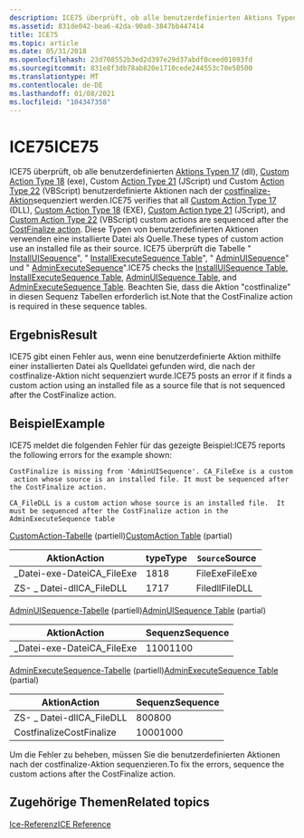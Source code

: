 ```yaml
---
description: ICE75 überprüft, ob alle benutzerdefinierten Aktions Typen 17 (dll), Custom Action Type 18 (exe), Custom Action Type 21 (JScript) und Custom Action Type 22 (VBScript) benutzerdefinierte Aktionen nach der costfinalize-Aktion sequenziert werden.
ms.assetid: 831de042-bea6-42da-90a0-3847bb447414
title: ICE75
ms.topic: article
ms.date: 05/31/2018
ms.openlocfilehash: 23d708552b3ed2d397e29d37abdf0ceed01093fd
ms.sourcegitcommit: 831e8f3db78ab820e1710cede244553c70e50500
ms.translationtype: MT
ms.contentlocale: de-DE
ms.lasthandoff: 01/08/2021
ms.locfileid: "104347358"
---
```

# <a name="ice75"></a><span data-ttu-id="0967d-103">ICE75</span><span class="sxs-lookup"><span data-stu-id="0967d-103">ICE75</span></span>

<span data-ttu-id="0967d-104">ICE75 überprüft, ob alle benutzerdefinierten [Aktions Typen 17](custom-action-type-17.md) (dll), [Custom Action Type 18](custom-action-type-18.md) (exe), Custom [Action Type 21](custom-action-type-21.md) (JScript) und Custom [Action Type 22](custom-action-type-22.md) (VBScript) benutzerdefinierte Aktionen nach der [costfinalize-Aktion](costfinalize-action.md)sequenziert werden.</span><span class="sxs-lookup"><span data-stu-id="0967d-104">ICE75 verifies that all [Custom Action Type 17](custom-action-type-17.md) (DLL), [Custom Action Type 18](custom-action-type-18.md) (EXE), [Custom Action type 21](custom-action-type-21.md) (JScript), and [Custom Action Type 22](custom-action-type-22.md) (VBScript) custom actions are sequenced after the [CostFinalize action](costfinalize-action.md).</span></span> <span data-ttu-id="0967d-105">Diese Typen von benutzerdefinierten Aktionen verwenden eine installierte Datei als Quelle.</span><span class="sxs-lookup"><span data-stu-id="0967d-105">These types of custom action use an installed file as their source.</span></span> <span data-ttu-id="0967d-106">ICE75 überprüft die Tabelle " [InstallUISequence](installuisequence-table.md)", " [InstallExecuteSequence Table](installexecutesequence-table.md)", " [AdminUISequence](adminuisequence-table.md)" und " [AdminExecuteSequence](adminexecutesequence-table.md)".</span><span class="sxs-lookup"><span data-stu-id="0967d-106">ICE75 checks the [InstallUISequence Table](installuisequence-table.md), [InstallExecuteSequence Table](installexecutesequence-table.md), [AdminUISequence Table](adminuisequence-table.md), and [AdminExecuteSequence Table](adminexecutesequence-table.md).</span></span> <span data-ttu-id="0967d-107">Beachten Sie, dass die Aktion "costfinalize" in diesen Sequenz Tabellen erforderlich ist.</span><span class="sxs-lookup"><span data-stu-id="0967d-107">Note that the CostFinalize action is required in these sequence tables.</span></span>

## <a name="result"></a><span data-ttu-id="0967d-108">Ergebnis</span><span class="sxs-lookup"><span data-stu-id="0967d-108">Result</span></span>

<span data-ttu-id="0967d-109">ICE75 gibt einen Fehler aus, wenn eine benutzerdefinierte Aktion mithilfe einer installierten Datei als Quelldatei gefunden wird, die nach der costfinalize-Aktion nicht sequenziert wurde.</span><span class="sxs-lookup"><span data-stu-id="0967d-109">ICE75 posts an error if it finds a custom action using an installed file as a source file that is not sequenced after the CostFinalize action.</span></span>

## <a name="example"></a><span data-ttu-id="0967d-110">Beispiel</span><span class="sxs-lookup"><span data-stu-id="0967d-110">Example</span></span>

<span data-ttu-id="0967d-111">ICE75 meldet die folgenden Fehler für das gezeigte Beispiel:</span><span class="sxs-lookup"><span data-stu-id="0967d-111">ICE75 reports the following errors for the example shown:</span></span>

``` syntax
CostFinalize is missing from 'AdminUISequence'. CA_FileExe is a custom
 action whose source is an installed file. It must be sequenced after 
the CostFinalize action.
 
CA_FileDLL is a custom action whose source is an installed file.  It 
must be sequenced after the CostFinalize action in the 
AdminExecuteSequence table
```

<span data-ttu-id="0967d-112">[CustomAction-Tabelle](customaction-table.md) (partiell)</span><span class="sxs-lookup"><span data-stu-id="0967d-112">[CustomAction Table](customaction-table.md) (partial)</span></span>



| <span data-ttu-id="0967d-113">Aktion</span><span class="sxs-lookup"><span data-stu-id="0967d-113">Action</span></span>      | <span data-ttu-id="0967d-114">type</span><span class="sxs-lookup"><span data-stu-id="0967d-114">Type</span></span> | <span data-ttu-id="0967d-115">`Source`</span><span class="sxs-lookup"><span data-stu-id="0967d-115">Source</span></span>  |
|-------------|------|---------|
| <span data-ttu-id="0967d-116">\_Datei-exe-Datei</span><span class="sxs-lookup"><span data-stu-id="0967d-116">CA\_FileExe</span></span> | <span data-ttu-id="0967d-117">18</span><span class="sxs-lookup"><span data-stu-id="0967d-117">18</span></span>   | <span data-ttu-id="0967d-118">FileExe</span><span class="sxs-lookup"><span data-stu-id="0967d-118">FileExe</span></span> |
| <span data-ttu-id="0967d-119">ZS- \_ Datei-dll</span><span class="sxs-lookup"><span data-stu-id="0967d-119">CA\_FileDLL</span></span> | <span data-ttu-id="0967d-120">17</span><span class="sxs-lookup"><span data-stu-id="0967d-120">17</span></span>   | <span data-ttu-id="0967d-121">Filedll</span><span class="sxs-lookup"><span data-stu-id="0967d-121">FileDLL</span></span> |



 

<span data-ttu-id="0967d-122">[AdminUISequence-Tabelle](adminuisequence-table.md) (partiell)</span><span class="sxs-lookup"><span data-stu-id="0967d-122">[AdminUISequence Table](adminuisequence-table.md) (partial)</span></span>



| <span data-ttu-id="0967d-123">Aktion</span><span class="sxs-lookup"><span data-stu-id="0967d-123">Action</span></span>      | <span data-ttu-id="0967d-124">Sequenz</span><span class="sxs-lookup"><span data-stu-id="0967d-124">Sequence</span></span> |
|-------------|----------|
| <span data-ttu-id="0967d-125">\_Datei-exe-Datei</span><span class="sxs-lookup"><span data-stu-id="0967d-125">CA\_FileExe</span></span> | <span data-ttu-id="0967d-126">1100</span><span class="sxs-lookup"><span data-stu-id="0967d-126">1100</span></span>     |



 

<span data-ttu-id="0967d-127">[AdminExecuteSequence-Tabelle](adminexecutesequence-table.md) (partiell)</span><span class="sxs-lookup"><span data-stu-id="0967d-127">[AdminExecuteSequence Table](adminexecutesequence-table.md) (partial)</span></span>



| <span data-ttu-id="0967d-128">Aktion</span><span class="sxs-lookup"><span data-stu-id="0967d-128">Action</span></span>       | <span data-ttu-id="0967d-129">Sequenz</span><span class="sxs-lookup"><span data-stu-id="0967d-129">Sequence</span></span> |
|--------------|----------|
| <span data-ttu-id="0967d-130">ZS- \_ Datei-dll</span><span class="sxs-lookup"><span data-stu-id="0967d-130">CA\_FileDLL</span></span>  | <span data-ttu-id="0967d-131">800</span><span class="sxs-lookup"><span data-stu-id="0967d-131">800</span></span>      |
| <span data-ttu-id="0967d-132">Costfinalize</span><span class="sxs-lookup"><span data-stu-id="0967d-132">CostFinalize</span></span> | <span data-ttu-id="0967d-133">1000</span><span class="sxs-lookup"><span data-stu-id="0967d-133">1000</span></span>     |



 

<span data-ttu-id="0967d-134">Um die Fehler zu beheben, müssen Sie die benutzerdefinierten Aktionen nach der costfinalize-Aktion sequenzieren.</span><span class="sxs-lookup"><span data-stu-id="0967d-134">To fix the errors, sequence the custom actions after the CostFinalize action.</span></span>

## <a name="related-topics"></a><span data-ttu-id="0967d-135">Zugehörige Themen</span><span class="sxs-lookup"><span data-stu-id="0967d-135">Related topics</span></span>

<dl> <dt>

[<span data-ttu-id="0967d-136">Ice-Referenz</span><span class="sxs-lookup"><span data-stu-id="0967d-136">ICE Reference</span></span>](ice-reference.md)
</dt> </dl>

 

 



